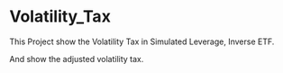 # Volatility_Tax

This Project show the Volatility Tax in Simulated Leverage, Inverse ETF.

And show the adjusted volatility tax.

